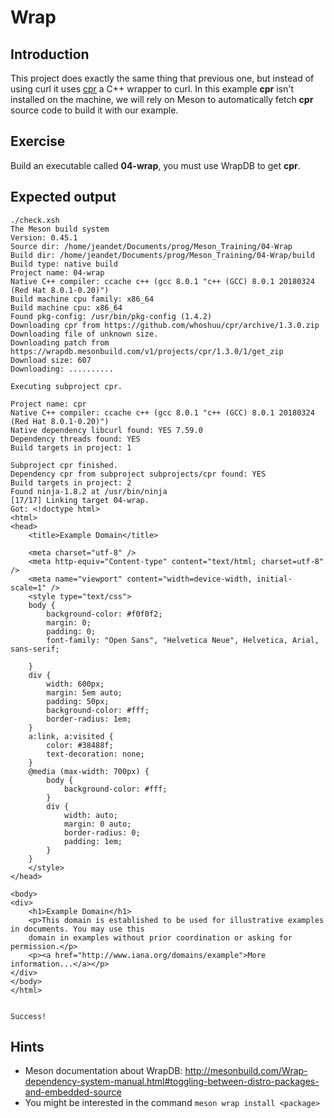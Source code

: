 # Wrap

## Introduction
This project does exactly the same thing that previous one, but instead of using curl it uses [cpr](http://whoshuu.github.io/cpr/) a C++ wrapper to curl. 
In this example **cpr** isn't installed on the machine, we will rely on Meson to automatically fetch **cpr** source code to build it with our example.

## Exercise 

Build an executable called **04-wrap**, you must use WrapDB to get **cpr**.

## Expected output 

```
./check.xsh 
The Meson build system
Version: 0.45.1
Source dir: /home/jeandet/Documents/prog/Meson_Training/04-Wrap
Build dir: /home/jeandet/Documents/prog/Meson_Training/04-Wrap/build
Build type: native build
Project name: 04-wrap
Native C++ compiler: ccache c++ (gcc 8.0.1 "c++ (GCC) 8.0.1 20180324 (Red Hat 8.0.1-0.20)")
Build machine cpu family: x86_64
Build machine cpu: x86_64
Found pkg-config: /usr/bin/pkg-config (1.4.2)
Downloading cpr from https://github.com/whoshuu/cpr/archive/1.3.0.zip
Downloading file of unknown size.
Downloading patch from https://wrapdb.mesonbuild.com/v1/projects/cpr/1.3.0/1/get_zip
Download size: 607
Downloading: ..........

Executing subproject cpr.

Project name: cpr
Native C++ compiler: ccache c++ (gcc 8.0.1 "c++ (GCC) 8.0.1 20180324 (Red Hat 8.0.1-0.20)")
Native dependency libcurl found: YES 7.59.0
Dependency threads found: YES
Build targets in project: 1

Subproject cpr finished.
Dependency cpr from subproject subprojects/cpr found: YES
Build targets in project: 2
Found ninja-1.8.2 at /usr/bin/ninja
[17/17] Linking target 04-wrap.
Got: <!doctype html>
<html>
<head>
    <title>Example Domain</title>

    <meta charset="utf-8" />
    <meta http-equiv="Content-type" content="text/html; charset=utf-8" />
    <meta name="viewport" content="width=device-width, initial-scale=1" />
    <style type="text/css">
    body {
        background-color: #f0f0f2;
        margin: 0;
        padding: 0;
        font-family: "Open Sans", "Helvetica Neue", Helvetica, Arial, sans-serif;
        
    }
    div {
        width: 600px;
        margin: 5em auto;
        padding: 50px;
        background-color: #fff;
        border-radius: 1em;
    }
    a:link, a:visited {
        color: #38488f;
        text-decoration: none;
    }
    @media (max-width: 700px) {
        body {
            background-color: #fff;
        }
        div {
            width: auto;
            margin: 0 auto;
            border-radius: 0;
            padding: 1em;
        }
    }
    </style>    
</head>

<body>
<div>
    <h1>Example Domain</h1>
    <p>This domain is established to be used for illustrative examples in documents. You may use this
    domain in examples without prior coordination or asking for permission.</p>
    <p><a href="http://www.iana.org/domains/example">More information...</a></p>
</div>
</body>
</html>


Success!
```

## Hints
- Meson documentation about WrapDB: http://mesonbuild.com/Wrap-dependency-system-manual.html#toggling-between-distro-packages-and-embedded-source
- You might be interested in the command ```meson wrap install <package>```